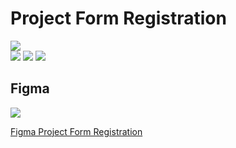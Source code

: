 # Project Form Registration

<img src="https://skillicons.dev/icons?i=html,css" />

<br />

<img src="./assets/screen.png">
<img src="./assets/screen2.png">
<img src="./assets/screen3.png">

## Figma

<img src="https://skillicons.dev/icons?i=figma" />

[Figma Project Form Registration](https://www.figma.com/design/LFTMjEDgT9K7vlU6mYoH8d/Formul%C3%A1rio-de-matr%C3%ADcula-(Community)-(Copy)?node-id=0-1&t=8M9uGMAqzwxMCNPf-1)